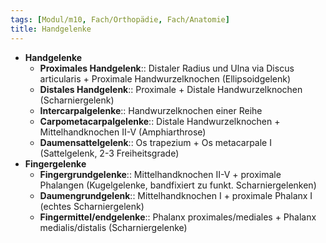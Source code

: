 ```yaml
---
tags: [Modul/m10, Fach/Orthopädie, Fach/Anatomie]
title: Handgelenke
---
```

- **Handgelenke**
	- **Proximales Handgelenk**:: Distaler Radius und Ulna via Discus articularis + Proximale Handwurzelknochen (Ellipsoidgelenk)
	- **Distales Handgelenk**:: Proximale + Distale Handwurzelknochen (Scharniergelenk)
	- **Intercarpalgelenke**:: Handwurzelknochen einer Reihe
	- **Carpometacarpalgelenke**:: Distale Handwurzelknochen + Mittelhandknochen II-V (Amphiarthrose)
	- **Daumensattelgelenk**:: Os trapezium + Os metacarpale I (Sattelgelenk, 2-3 Freiheitsgrade)
- **Fingergelenke**
	- **Fingergrundgelenke**:: Mittelhandknochen II-V + proximale Phalangen (Kugelgelenke, bandfixiert zu funkt. Scharniergelenken)
	- **Daumengrundgelenk**:: Mittelhandknochen I + proximale Phalanx I (echtes Scharniergelenk)
	- **Fingermittel/endgelenke**:: Phalanx proximales/mediales + Phalanx medialis/distalis (Scharniergelenke)